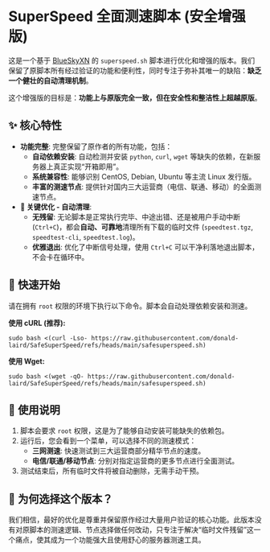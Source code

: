 # SuperSpeed 全面测速脚本 (安全增强版)

这是一个基于 [BlueSkyXN](https://github.com/BlueSkyXN/SpeedTestCN) 的 `superspeed.sh` 脚本进行优化和增强的版本。我们保留了原脚本所有经过验证的功能和便利性，同时专注于弥补其唯一的缺陷：**缺乏一个健壮的自动清理机制**。

这个增强版的目标是：**功能上与原版完全一致，但在安全性和整洁性上超越原版**。



## ✨ 核心特性

- **功能完整**: 完整保留了原作者的所有功能，包括：
  - **自动依赖安装**: 自动检测并安装 `python`, `curl`, `wget` 等缺失的依赖，在新服务器上真正实现“开箱即用”。
  - **系统兼容性**: 能够识别 CentOS, Debian, Ubuntu 等主流 Linux 发行版。
  - **丰富的测速节点**: 提供针对国内三大运营商（电信、联通、移动）的全面测速节点。
- **🚀 关键优化 - 自动清理**:
  - **无残留**: 无论脚本是正常执行完毕、中途出错、还是被用户手动中断 (`Ctrl+C`)，都会**自动、可靠地**清理所有下载的临时文件 (`speedtest.tgz`, `speedtest-cli`, `speedtest.log`)。
  - **优雅退出**: 优化了中断信号处理，使用 `Ctrl+C` 可以干净利落地退出脚本，不会卡在循环中。

## 🚀 快速开始

请在拥有 `root` 权限的环境下执行以下命令。脚本会自动处理依赖安装和测速。

**使用 cURL (推荐):**

```
sudo bash <(curl -Lso- https://raw.githubusercontent.com/donald-laird/SafeSuperSpeed/refs/heads/main/safesuperspeed.sh)
```

**使用 Wget:**

```
sudo bash <(wget -qO- https://raw.githubusercontent.com/donald-laird/SafeSuperSpeed/refs/heads/main/safesuperspeed.sh)
```

## 📝 使用说明

1. 脚本会要求 `root` 权限，这是为了能够自动安装可能缺失的依赖包。
2. 运行后，您会看到一个菜单，可以选择不同的测速模式：
   - **三网测速**: 快速测试到三大运营商部分精华节点的速度。
   - **电信/联通/移动节点**: 分别对指定运营商的更多节点进行全面测试。
3. 测试结束后，所有临时文件将被自动删除，无需手动干预。

## 🤔 为何选择这个版本？

我们相信，最好的优化是尊重并保留原作经过大量用户验证的核心功能。此版本没有对原脚本的测速逻辑、节点选择做任何改动，只专注于解决“临时文件残留”这一个痛点，使其成为一个功能强大且使用舒心的服务器测速工具。